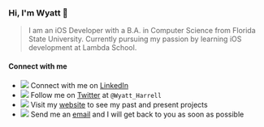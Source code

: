 ### Hi, I'm Wyatt 👋
> I am an iOS Developer with a B.A. in Computer Science from Florida State University. Currently pursuing my passion by learning iOS development at Lambda School.   

#### Connect with me
- <img src="https://img.icons8.com/android/18/000000/linkedin.png"/> Connect with me on [LinkedIn](https://in.linkedin.com/in/wyattharrell)
- <img src="https://img.icons8.com/officexs/18/000000/twitter.png"/> Follow me on [Twitter](https://twitter.com/wyatt_harrell) at `@Wyatt_Harrell`
- <img src="https://img.icons8.com/ios-filled/18/000000/resume-website.png"/> Visit my [website](https://in.linkedin.com/in/wyattharrell) to see my past and present projects
- <img src="https://img.icons8.com/metro/18/E74C3C/filled-message.png"/> Send me an [email](mailto:wyattaharrell@gmail.com) and I will get back to you as soon as possible
